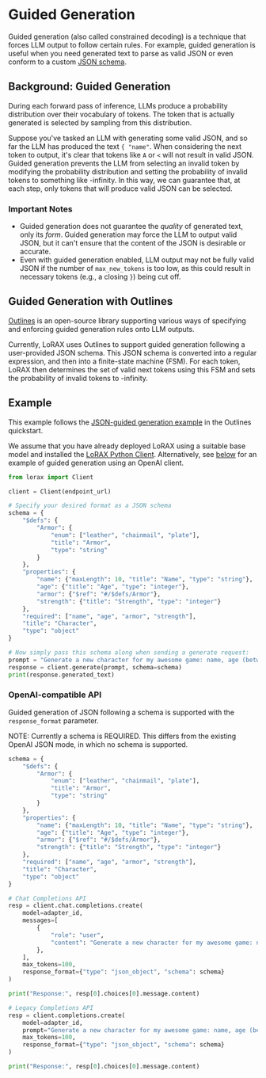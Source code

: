 # Guided Generation

Guided generation (also called constrained decoding) is a technique that forces LLM output to follow certain rules. For 
example, guided generation is useful when you need generated text to parse as valid JSON or even conform to a custom [JSON schema](https://json-schema.org/).

## Background: Guided Generation

During each forward pass of inference, LLMs produce a probability distribution over their vocabulary of tokens. The token 
that is actually generated is selected by sampling from this distribution. 

Suppose you've tasked an LLM with generating some valid JSON, and so far the LLM has produced the text `{ "name"`. When 
considering the next token to output, it's clear that tokens like `A` or `<` will not result in valid JSON. Guided generation
prevents the LLM from selecting an invalid token by modifying the probability distribution and setting the probability of
invalid tokens to something like -infinity. In this way, we can guarantee that, at each step, only tokens that will produce
valid JSON can be selected.

### Important Notes
* Guided generation does not guarantee the _quality_ of generated text, only its _form_. Guided
generation may force the LLM to output valid JSON, but it can't ensure that the content of the JSON is desirable or accurate.
* Even with guided generation enabled, LLM output may not be fully valid JSON if the number of `max_new_tokens` is too low,
    as this could result in necessary tokens (e.g., a closing `}`) being cut off.

## Guided Generation with Outlines

[Outlines](https://github.com/outlines-dev/outlines) is an open-source library supporting various ways of specifying and enforcing
guided generation rules onto LLM outputs.

Currently, LoRAX uses Outlines to support guided generation following a user-provided JSON schema. This JSON schema is
converted into a regular expression, and then into a finite-state machine (FSM). For each token, LoRAX then determines the set of
valid next tokens using this FSM and sets the probability of invalid tokens to -infinity.

## Example

This example follows the [JSON-guided generation example](https://outlines-dev.github.io/outlines/quickstart/#json-guided-generation) in the Outlines quickstart.

We assume that you have already deployed LoRAX using a suitable base model and installed the [LoRAX Python Client](../reference/python_client.md).
Alternatively, see [below](guided_generation.md#openai-compatible-api) for an example of guided generation using an 
OpenAI client.

```python
from lorax import Client

client = Client(endpoint_url)

# Specify your desired format as a JSON schema
schema = {
    "$defs": {
        "Armor": {
            "enum": ["leather", "chainmail", "plate"],
            "title": "Armor",
            "type": "string"
        }
    },
    "properties": {
        "name": {"maxLength": 10, "title": "Name", "type": "string"},
        "age": {"title": "Age", "type": "integer"},
        "armor": {"$ref": "#/$defs/Armor"},
        "strength": {"title": "Strength", "type": "integer"}
    },
    "required": ["name", "age", "armor", "strength"],
    "title": "Character",
    "type": "object"
}

# Now simply pass this schema along when sending a generate request:
prompt = "Generate a new character for my awesome game: name, age (between 1 and 99), armor and strength. "
response = client.generate(prompt, schema=schema)
print(response.generated_text)
```

### OpenAI-compatible API

Guided generation of JSON following a schema is supported with the `response_format` parameter.

NOTE: Currently a schema is REQUIRED. This differs from the existing OpenAI JSON mode, in which no schema is supported.

```python
schema = {
    "$defs": {
        "Armor": {
            "enum": ["leather", "chainmail", "plate"],
            "title": "Armor",
            "type": "string"
        }
    },
    "properties": {
        "name": {"maxLength": 10, "title": "Name", "type": "string"},
        "age": {"title": "Age", "type": "integer"},
        "armor": {"$ref": "#/$defs/Armor"},
        "strength": {"title": "Strength", "type": "integer"}
    },
    "required": ["name", "age", "armor", "strength"],
    "title": "Character",
    "type": "object"
}

# Chat Completions API
resp = client.chat.completions.create(
    model=adapter_id,
    messages=[
        {
            "role": "user",
            "content": "Generate a new character for my awesome game: name, age (between 1 and 99), armor and strength. ",
        },
    ],
    max_tokens=100,
    response_format={"type": "json_object", "schema": schema}
)

print("Response:", resp[0].choices[0].message.content)

# Legacy Completions API
resp = client.completions.create(
    model=adapter_id,
    prompt="Generate a new character for my awesome game: name, age (between 1 and 99), armor and strength. ",
    max_tokens=100,
    response_format={"type": "json_object", "schema": schema}
)

print("Response:", resp[0].choices[0].message.content)
```


